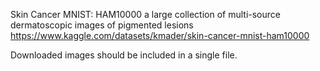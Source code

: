 Skin Cancer MNIST: HAM10000
a large collection of multi-source dermatoscopic images of pigmented lesions
https://www.kaggle.com/datasets/kmader/skin-cancer-mnist-ham10000


Downloaded images should be included in a single file.
